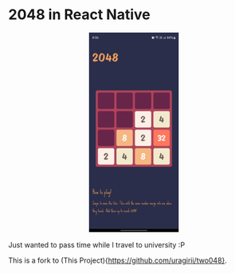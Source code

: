 # 2048 in React Native

<p align="center">
<img src="./screenshots/2048%20Screenshot.png" height="400" title="Screenshot">
</p>

Just wanted to pass time while I travel to university :P

This is a fork to (This Project){https://github.com/uragirii/two048}. 
